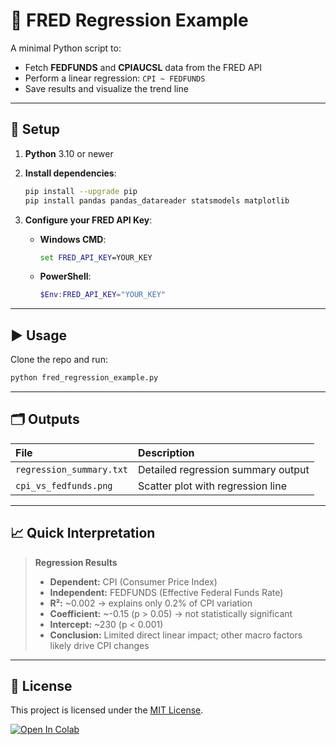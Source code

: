 # 🚀 FRED Regression Example

A minimal Python script to:

* Fetch **FEDFUNDS** and **CPIAUCSL** data from the FRED API
* Perform a linear regression: `CPI ~ FEDFUNDS`
* Save results and visualize the trend line

---

## 🔧 Setup

1. **Python** 3.10 or newer
2. **Install dependencies**:

   ```bash
   pip install --upgrade pip
   pip install pandas pandas_datareader statsmodels matplotlib
   ```
3. **Configure your FRED API Key**:

   * **Windows CMD**:

     ```bat
     set FRED_API_KEY=YOUR_KEY
     ```
   * **PowerShell**:

     ```powershell
     $Env:FRED_API_KEY="YOUR_KEY"
     ```

---

## ▶️ Usage

Clone the repo and run:

```bash
python fred_regression_example.py
```

---

## 🗂️ Outputs

| File                     | Description                        |
| :----------------------- | :--------------------------------- |
| `regression_summary.txt` | Detailed regression summary output |
| `cpi_vs_fedfunds.png`    | Scatter plot with regression line  |

---

## 📈 Quick Interpretation

> **Regression Results**
>
> * **Dependent:** CPI (Consumer Price Index)
> * **Independent:** FEDFUNDS (Effective Federal Funds Rate)
> * **R²:** \~0.002 → explains only 0.2% of CPI variation
> * **Coefficient:** \~-0.15 (p > 0.05) → not statistically significant
> * **Intercept:** \~230 (p < 0.001)
> * **Conclusion:** Limited direct linear impact; other macro factors likely drive CPI changes

---

## 📜 License

This project is licensed under the [MIT License](LICENSE).

<a href="https://colab.research.google.com/drive/1pxPI1egfDj0O41qAx0nM8LPjG9vDELSt?usp=sharing" target="_blank">
  <img src="https://colab.research.google.com/assets/colab-badge.svg" alt="Open In Colab">
</a>

